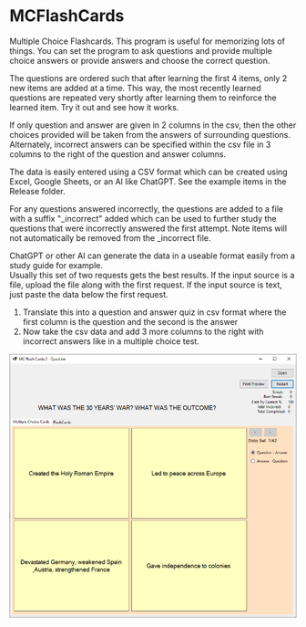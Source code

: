 MCFlashCards
===========

Multiple Choice Flashcards.  This program is useful for memorizing lots of things.  You can set the program
to ask questions and provide multiple choice answers or provide answers and choose the correct question.

The questions are ordered such that after learning the first 4 items, only 2 new items are added at a time.
This way, the most recently learned questions are repeated very shortly after learning them to reinforce
the learned item.  Try it out and see how it works.

If only question and answer are given in 2 columns in the csv, then the other choices provided will be 
taken from the answers of surrounding questions.
Alternately, incorrect answers can be specified within the csv file in 3 columns to the right of the question and 
answer columns.  

The data is easily entered using a CSV format which can be created using Excel, Google Sheets, 
or an AI like ChatGPT.  See the example items in the Release folder.

For any questions answered incorrectly, the questions are added to a file with a suffix "_incorrect" added
which can be used to further study the questions that were incorrectly answered the first attempt.
Note items will not automatically be removed from the _incorrect file.

ChatGPT or other AI can generate the data in a useable format easily from a study guide for example.  
Usually this set of two requests gets the best results.  If the input source is a file, upload the file along with the
first request.  If the input source is text, just paste the data below the first request.
1. Translate this into a question and answer quiz in csv format where the first column is the question and the second is the answer
2. Now take the csv data and add 3 more columns to the right with incorrect answers like in a multiple choice test.

![ScreenShot](https://github.com/jdunne525/MCFlashCards/blob/master/screenshot.PNG?raw=true)
